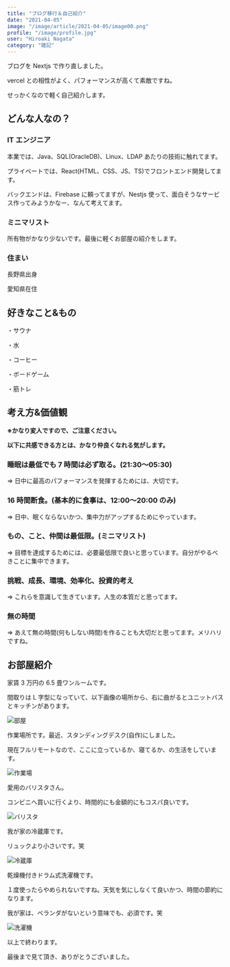 ```yaml
---
title: "ブログ移行＆自己紹介"
date: "2021-04-05"
image: "/image/article/2021-04-05/image00.png"
profile: "/image/profile.jpg"
user: "Hiroaki Nagata"
category: "雑記"
---
```


ブログを Nextjs で作り直しました。

vercel との相性がよく、パフォーマンスが高くて素敵ですね。

せっかくなので軽く自己紹介します。

## どんな人なの？

### IT エンジニア

本業では、Java、SQL(OracleDB)、Linux、LDAP あたりの技術に触れてます。

プライベートでは、React(HTML、CSS、JS、TS)でフロントエンド開発してます。

バックエンドは、Firebase に頼ってますが、Nestjs 使って、面白そうなサービス作ってみようかなー、なんて考えてます。

### ミニマリスト

所有物がかなり少ないです。最後に軽くお部屋の紹介をします。

### 住まい

長野県出身

愛知県在住

## 好きなこと&もの

・サウナ

・水

・コーヒー

・ボードゲーム

・筋トレ

## 考え方&価値観

**※かなり変人ですので、ご注意ください。**

**以下に共感できる方とは、かなり仲良くなれる気がします。**

### 睡眠は最低でも 7 時間は必ず取る。(21:30〜05:30)

=> 日中に最高のパフォーマンスを発揮するためには、大切です。

### 16 時間断食。(基本的に食事は、12:00〜20:00 のみ)

=> 日中、眠くならないかつ、集中力がアップするためにやっています。

### もの、こと、仲間は最低限。(ミニマリスト)

=> 目標を達成するためには、必要最低限で良いと思っています。自分がやるべきことに集中できます。

### 挑戦、成長、環境、効率化、投資的考え

=> これらを意識して生きています。人生の本質だと思ってます。

### 無の時間

=> あえて無の時間(何もしない時間)を作ることも大切だと思ってます。メリハリですね。

## お部屋紹介

家賃 3 万円の 6.5 畳ワンルームです。

間取りは L 字型になっていて、以下画像の場所から、右に曲がるとユニットバスとキッチンがあります。

![部屋](/image/article/2021-04-05/image01.png)

作業場所です。最近、スタンディングデスク(自作)にしました。

現在フルリモートなので、ここに立っているか、寝てるか、の生活をしています。

![作業場](/image/article/2021-04-05/image02.png)

愛用のバリスタさん。

コンビニへ買いに行くより、時間的にも金額的にもコスパ良いです。

![バリスタ](/image/article/2021-04-05/image03.png)

我が家の冷蔵庫です。

リュックより小さいです。笑

![冷蔵庫](/image/article/2021-04-05/image04.png)

乾燥機付きドラム式洗濯機です。

１度使ったらやめられないですね。天気を気にしなくて良いかつ、時間の節約になります。

我が家は、ベランダがないという意味でも、必須です。笑

![洗濯機](/image/article/2021-04-05/image05.png)

以上で終わります。

最後まで見て頂き、ありがとうございました。
